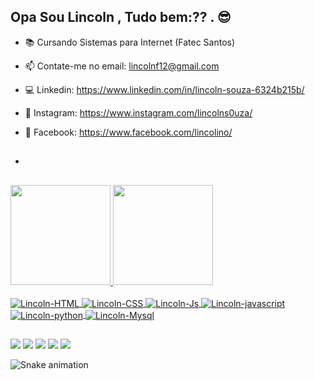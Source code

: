 ## Opa  Sou Lincoln , Tudo bem:?? . 😎

- 📚 Cursando Sistemas para Internet (Fatec Santos)
- 📫 Contate-me no email: lincolnf12@gmail.com
- 💻 Linkedin:  https://www.linkedin.com/in/lincoln-souza-6324b215b/
- 🔴 Instagram: https://www.instagram.com/lincolns0uza/
- 🔵 Facebook:  https://www.facebook.com/lincolino/
- <i class="bi bi-hand-thumbs-up"></i>
  
  ##
 
<div>
  <a href="https://github.com/Lincolnsouza430">
  <img height="160em" src="https://github-readme-stats.vercel.app/api?username=Lincolnsouza430&show_icons=true&theme=highcontrast&include_all_commits=true&count_private=true"/>
  <img height="160em" src="https://github-readme-stats.vercel.app/api/top-langs/?username=Lincolnsouza430&layout=compact&langs_count=7&theme=highcontrast"/>
</div>
  
  <div style="display: inline_block"><br>
  <img align="center" alt="Lincoln-HTML" height="" width="" src="https://img.shields.io/badge/C%23-239120?style=for-the-badge&logo=c-sharp&logoColor=white">
  <img align="center" alt="Lincoln-CSS" height="" width="" src="https://img.shields.io/badge/HTML5-E34F26?style=for-the-badge&logo=html5&logoColor=white">
  <img align="center" alt="Lincoln-Js" height="" width="" src="https://img.shields.io/badge/CSS3-1572B6?style=for-the-badge&logo=css3&logoColor=white">
  <img align="center" alt="Lincoln-javascript" height="" width="" src="https://img.shields.io/badge/JavaScript-F7DF1E?style=for-the-badge&logo=javascript&logoColor=black">
  <img align="center" alt="Lincoln-python" height="" width="" src="https://img.shields.io/badge/Python-3776AB?style=for-the-badge&logo=python&logoColor=white">
  <img align="center" alt="Lincoln-Mysql" height="" width="" src="https://img.shields.io/badge/MySQL-00000F?style=for-the-badge&logo=mysql&logoColor=white">
</div>
  
  ##

  <div> 
  <a href = "https://github.com/Lincolnsouza430"><img src="https://img.shields.io/badge/GitHub-100000?style=for-the-badge&logo=github&logoColor=white" 
target="_blank"></a>
  <a href = "https://www.instagram.com/lincoln_430/"><img src="https://img.shields.io/badge/Instagram-E4405F?style=for-the-badge&logo=instagram&logoColor=white"
target="_blank"></a>
  <a href="https://www.linkedin.com/in/lincoln-souza-6324b215b/" target="_blank"><img src="https://img.shields.io/badge/-LinkedIn-%230077B5?style=for-the-badge&logo=linkedin&logoColor=white" 
target="_blank"></a> 
  <a href = "mailto:lincolnf12@gmail.com"><img src="https://img.shields.io/badge/Gmail-D14836?style=for-the-badge&logo=gmail&logoColor=white" 
target="_blank"></a>
  <a href = "https://open.spotify.com/playlist/37i9dQZF1DXbj9Ksq4BAdj"><img src="https://img.shields.io/badge/Spotify-1ED760?&style=for-the-badge&logo=spotify&logoColor=white"
target="_blank"></a>


 ![Snake animation](https://github.com/Lincolnsouza430/DanielsOfficial0102/blob/output/github-contribution-grid-snake.svg)
  
</div>
